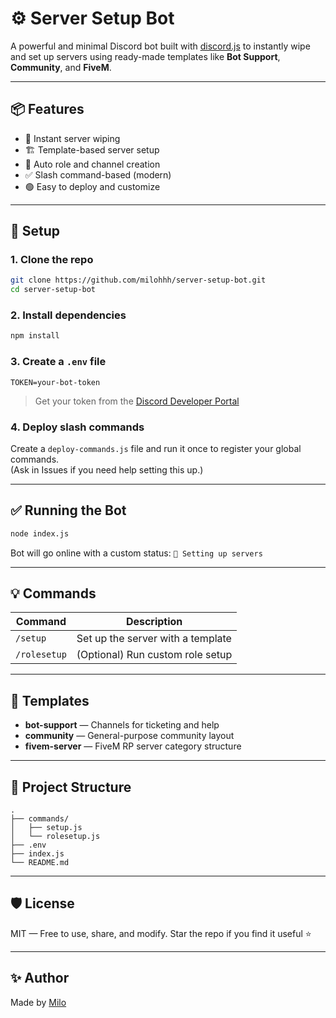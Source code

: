 # ⚙️ Server Setup Bot

A powerful and minimal Discord bot built with [discord.js](https://discord.js.org) to instantly wipe and set up servers using ready-made templates like **Bot Support**, **Community**, and **FiveM**.

---

## 📦 Features

- 🔧 Instant server wiping  
- 🏗️ Template-based server setup  
- 🧱 Auto role and channel creation  
- ✅ Slash command-based (modern)  
- 🟢 Easy to deploy and customize  

---

## 🚀 Setup

### 1. Clone the repo

```bash
git clone https://github.com/milohhh/server-setup-bot.git
cd server-setup-bot
```

### 2. Install dependencies

```bash
npm install
```

### 3. Create a `.env` file

```env
TOKEN=your-bot-token
```

> Get your token from the [Discord Developer Portal](https://discord.com/developers/applications)

### 4. Deploy slash commands

Create a `deploy-commands.js` file and run it once to register your global commands.  
(Ask in Issues if you need help setting this up.)

---

## ✅ Running the Bot

```bash
node index.js
```

Bot will go online with a custom status: `🔗 Setting up servers`

---

## 💡 Commands

| Command     | Description                        |
|-------------|------------------------------------|
| `/setup`    | Set up the server with a template  |
| `/rolesetup`| (Optional) Run custom role setup   |

---

## 🧱 Templates

- **bot-support** — Channels for ticketing and help  
- **community** — General-purpose community layout  
- **fivem-server** — FiveM RP server category structure  

---

## 📂 Project Structure

```
.
├── commands/
│   ├── setup.js
│   └── rolesetup.js
├── .env
├── index.js
└── README.md
```

---

## 🛡 License

MIT — Free to use, share, and modify. Star the repo if you find it useful ⭐

---

## ✨ Author

Made by [Milo](https://github.com/milohhh)

